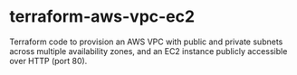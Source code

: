# terraform-aws-vpc-ec2
Terraform code to provision an AWS VPC with public and private subnets across multiple availability zones, and an EC2 instance publicly accessible over HTTP (port 80).
